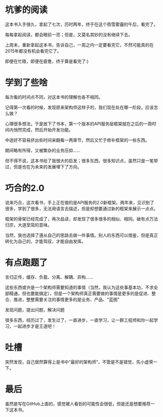 # 坑爹的阅读

这本书入手很久，拿起了七次，历时两年，终于在这个雨雪雾霾的午后，看完了。

每每拿起阅读，都会眼前一亮；但是，又莫名其妙的没有继续下去。

上周末，重新拿起这本书，告诉自己，一周之内一定要看完它，不然可能真的在2015年都没有机会看完它了。

即便在忙碌，即便在疲惫，终于算是看完了:)

# 学到了些啥

每次看的时间点不同，对这本书的理解也各不相同。

记得第一次看的时候，发现原来架构师这样子的，我们现在处在哪一阶段，应该怎么做？

心理很多想法，于是放下了书本，第一个版本的API服务层框架就在之后的一周时间内悄然完成，然后开始开发功能。

中途好不容易挤出些时间来翻看一两章节，然后又忙于修补框架的一些东西。

期间略有所得，又被繁杂的业务压抑……

但不得不说，这本书给了我很大的启发；很多东西，很多知识点，虽然只是一笔带过，但是也在为未来的发展埋下了方向。

# 巧合的2.0

说来巧合，这次看书，手上正在做的是API服务的2.0新框架。两年来，见识到了很多，学到了很多，无法用语言去描述，但是却想要通过新的框架来展示一点点。

框架的骨架已经完成了，再次品读，却发现了很多很多的相似、相同。破有点万法归宗，大道至简的意味。

当然，我也选择了遵从自己的思路去做一件事情。别人的东西可以借鉴，但是真正转化为自己的，才能驾驭，才能自由发挥。

# 有点跑题了

言归正传，缓存、负载、分离、解耦、异构……

这些东西或许是一个架构师需要知道的事情（当然，我认为这些事基本功，不求全部精通，但也要能搞定），但是一个架构师真正需要做的事情是更多的是促进、整合、推进，整整需要关注的事情更多的是业务、产品、"蓝图"

发现问题，提出问题，解决问题

很多东西，经历过了，发生过了，一直进步，一直学习，让一群工程师和你一起学习，一起进步才是王道吧！

# 吐槽

突然发现，自己居然算得上是书中“最好的架构师”，不管是不是错觉，先小虚荣一下。

# 最后

虽然是写在GitHub上面的，感觉被人看到的可能性会很低，但是还是想要推荐一下这本书。

